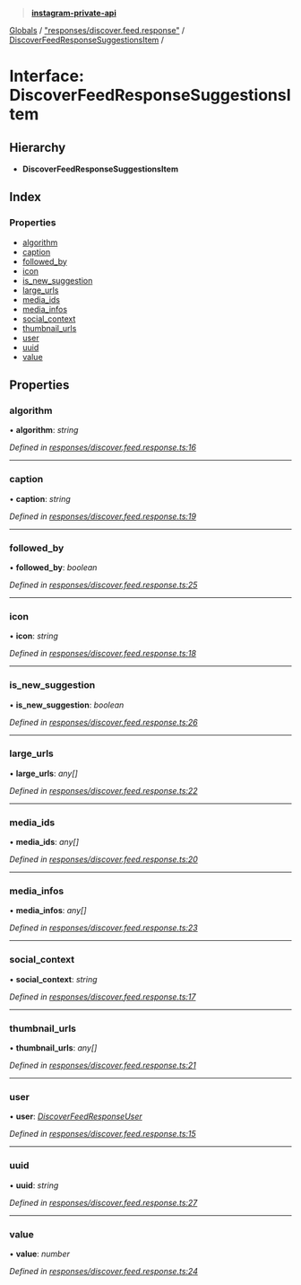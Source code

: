 > **[instagram-private-api](../README.md)**

[Globals](../README.md) / ["responses/discover.feed.response"](../modules/_responses_discover_feed_response_.md) / [DiscoverFeedResponseSuggestionsItem](_responses_discover_feed_response_.discoverfeedresponsesuggestionsitem.md) /

# Interface: DiscoverFeedResponseSuggestionsItem

## Hierarchy

* **DiscoverFeedResponseSuggestionsItem**

## Index

### Properties

* [algorithm](_responses_discover_feed_response_.discoverfeedresponsesuggestionsitem.md#algorithm)
* [caption](_responses_discover_feed_response_.discoverfeedresponsesuggestionsitem.md#caption)
* [followed_by](_responses_discover_feed_response_.discoverfeedresponsesuggestionsitem.md#followed_by)
* [icon](_responses_discover_feed_response_.discoverfeedresponsesuggestionsitem.md#icon)
* [is_new_suggestion](_responses_discover_feed_response_.discoverfeedresponsesuggestionsitem.md#is_new_suggestion)
* [large_urls](_responses_discover_feed_response_.discoverfeedresponsesuggestionsitem.md#large_urls)
* [media_ids](_responses_discover_feed_response_.discoverfeedresponsesuggestionsitem.md#media_ids)
* [media_infos](_responses_discover_feed_response_.discoverfeedresponsesuggestionsitem.md#media_infos)
* [social_context](_responses_discover_feed_response_.discoverfeedresponsesuggestionsitem.md#social_context)
* [thumbnail_urls](_responses_discover_feed_response_.discoverfeedresponsesuggestionsitem.md#thumbnail_urls)
* [user](_responses_discover_feed_response_.discoverfeedresponsesuggestionsitem.md#user)
* [uuid](_responses_discover_feed_response_.discoverfeedresponsesuggestionsitem.md#uuid)
* [value](_responses_discover_feed_response_.discoverfeedresponsesuggestionsitem.md#value)

## Properties

###  algorithm

• **algorithm**: *string*

*Defined in [responses/discover.feed.response.ts:16](https://github.com/dilame/instagram-private-api/blob/01eb399/src/responses/discover.feed.response.ts#L16)*

___

###  caption

• **caption**: *string*

*Defined in [responses/discover.feed.response.ts:19](https://github.com/dilame/instagram-private-api/blob/01eb399/src/responses/discover.feed.response.ts#L19)*

___

###  followed_by

• **followed_by**: *boolean*

*Defined in [responses/discover.feed.response.ts:25](https://github.com/dilame/instagram-private-api/blob/01eb399/src/responses/discover.feed.response.ts#L25)*

___

###  icon

• **icon**: *string*

*Defined in [responses/discover.feed.response.ts:18](https://github.com/dilame/instagram-private-api/blob/01eb399/src/responses/discover.feed.response.ts#L18)*

___

###  is_new_suggestion

• **is_new_suggestion**: *boolean*

*Defined in [responses/discover.feed.response.ts:26](https://github.com/dilame/instagram-private-api/blob/01eb399/src/responses/discover.feed.response.ts#L26)*

___

###  large_urls

• **large_urls**: *any[]*

*Defined in [responses/discover.feed.response.ts:22](https://github.com/dilame/instagram-private-api/blob/01eb399/src/responses/discover.feed.response.ts#L22)*

___

###  media_ids

• **media_ids**: *any[]*

*Defined in [responses/discover.feed.response.ts:20](https://github.com/dilame/instagram-private-api/blob/01eb399/src/responses/discover.feed.response.ts#L20)*

___

###  media_infos

• **media_infos**: *any[]*

*Defined in [responses/discover.feed.response.ts:23](https://github.com/dilame/instagram-private-api/blob/01eb399/src/responses/discover.feed.response.ts#L23)*

___

###  social_context

• **social_context**: *string*

*Defined in [responses/discover.feed.response.ts:17](https://github.com/dilame/instagram-private-api/blob/01eb399/src/responses/discover.feed.response.ts#L17)*

___

###  thumbnail_urls

• **thumbnail_urls**: *any[]*

*Defined in [responses/discover.feed.response.ts:21](https://github.com/dilame/instagram-private-api/blob/01eb399/src/responses/discover.feed.response.ts#L21)*

___

###  user

• **user**: *[DiscoverFeedResponseUser](../classes/_responses_discover_feed_response_.discoverfeedresponseuser.md)*

*Defined in [responses/discover.feed.response.ts:15](https://github.com/dilame/instagram-private-api/blob/01eb399/src/responses/discover.feed.response.ts#L15)*

___

###  uuid

• **uuid**: *string*

*Defined in [responses/discover.feed.response.ts:27](https://github.com/dilame/instagram-private-api/blob/01eb399/src/responses/discover.feed.response.ts#L27)*

___

###  value

• **value**: *number*

*Defined in [responses/discover.feed.response.ts:24](https://github.com/dilame/instagram-private-api/blob/01eb399/src/responses/discover.feed.response.ts#L24)*